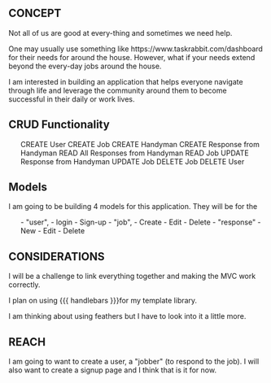<h2> CONCEPT </h2>

<p> Not all of us are good at every-thing and sometimes we need help. </p>

<p> One may usually use something like https://www.taskrabbit.com/dashboard for their needs for around the house. However, what if your needs extend beyond the every-day jobs around the house.</p>

<p> I am interested in building an application that helps everyone navigate through life and leverage the community around them to become successful in their daily or work lives. </p>

<h2> CRUD Functionality </h2>

<ul>
CREATE User
CREATE Job
CREATE Handyman
CREATE Response from Handyman
READ All Responses from Handyman
READ Job
UPDATE Response from Handyman
UPDATE Job
DELETE Job
DELETE User

</ul>

<h2> Models </h2>

<p> I am going to be building 4 models for this application. They will be for the

<ul>
- "user",
  - login
  - Sign-up
- "job",
  - Create
  - Edit
  - Delete
- "response"
  - New
  - Edit
  - Delete
</ul>

<h2> CONSIDERATIONS </h2>

<p> I will be a challenge to link everything together and making the MVC work correctly.</p>

<p>I plan on using {{{ handlebars }}}for my template library.</P>

<p>I am thinking about using feathers but I have to look into it a little more.</p>

<h2>REACH</h2>

I am going to want to create a user, a "jobber" (to respond to the job). I will also want to create a signup page and I think that is it for now.

